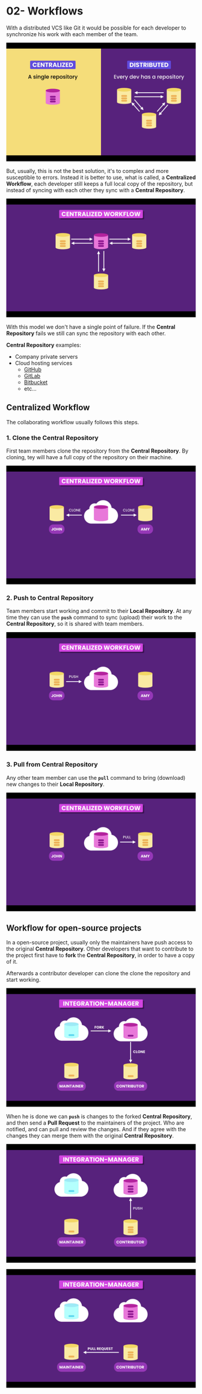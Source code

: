 # 02- Workflows

With a distributed VCS like Git it would be possible for each developer to synchronize his work with each member of the team.

![Centralized vs Distributed](./images/02-01.png "Centralized vs Distributed")

But, usually, this is not the best solution, it's to complex and more susceptible to errors. Instead it is better to use, what is called, a **Centralized Workflow**, each developer still keeps a full local copy of the repository, but instead of syncing with each other they sync with a **Central Repository**.

![Centralized Workflow](./images/02-02.png "Centralized Workflow")

With this model we don't have a single point of failure. If the **Central Repository** fails we still can sync the repository with each other.

**Central Repository** examples:

- Company private servers
- Cloud hosting services
  - [GitHub](https://github.com/)
  - [GitLab](https://gitlab.com/)
  - [Bitbucket](https://bitbucket.org/)
  - etc...

## Centralized Workflow

The collaborating workflow usually follows this steps.

### 1. Clone the Central Repository

First team members clone the repository from the **Central Repository**. By cloning, tey will have a full copy of the repository on their machine.

![Clone repository](./images/02-03.png "Clone repository")

### 2. Push to Central Repository

Team members start working and commit to their **Local Repository**. At any time they can use the **`push`** command to sync (upload) their work to the **Central Repository**, so it is shared with team members.

![Push command](./images/02-04.png "Push command")

### 3. Pull from Central Repository

Any other team member can use the **`pull`** command to bring (download) new changes to their **Local Repository**.

![Pull command](./images/02-05.png "Pull command")

## Workflow for open-source projects

In a open-source project, usually only the maintainers have push access to the original **Central Repository**. Other developers that want to contribute to the project first have to **fork** the **Central Repository**, in order to have a copy of it.

Afterwards a contributor developer can clone the clone the repository and start working.

![Fork repository](./images/02-06.png "Fork repository")

When he is done we can **`push`** is changes to the forked **Central Repository**, and then send a **Pull Request** to the maintainers of the project. Who are notified, and can pull and review the changes. And if they agree with the changes they can merge them with the original **Central Repository**.

![Fork repository](./images/02-07.png "Fork repository")

![Fork repository](./images/02-08.png "Fork repository")
